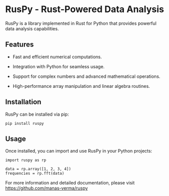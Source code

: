 # RusPy - Rust-Powered Data Analysis

RusPy is a library implemented in Rust for Python that provides powerful data analysis capabilities.

## Features

- Fast and efficient numerical computations.

- Integration with Python for seamless usage.

- Support for complex numbers and advanced mathematical operations.

- High-performance array manipulation and linear algebra routines.

## Installation

RusPy can be installed via pip:

    pip install ruspy

## Usage

Once installed, you can import and use RusPy in your Python projects:

    import ruspy as rp

    data = rp.array([1, 2, 3, 4])
    frequencies = rp.fft(data)

For more information and detailed documentation, please visit https://github.com/manas-verma/ruspy
